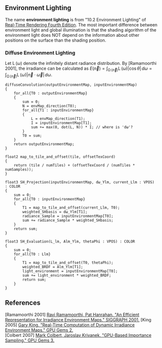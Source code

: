 ## Environment Lighting

The name **environment lighting** is from "10.2 Environment Lighting" of [Real-Time Rendering Fourth Edition](https://www.realtimerendering.com/). The most important difference between environment light and global illumination is that the shading algorithm of the environment light does NOT depend on the information about other positions on the surface than the shading position.  


### Diffuse Environment Lighting  

Let $\displaystyle \operatorname{L}(\omega)$ denote the infinitely distant radiance distribution. By \[Ramamoorthi 2001\], the irradiance can be calculated as $\displaystyle E(\overrightarrow{n}) = \int_{\operatorname{\Omega}(\overrightarrow{n})} \operatorname{L}(\omega) |\cos \theta| \, d \omega = \int_{\operatorname{\Omega}(\overrightarrow{n})} \operatorname{L}(\omega) |\overrightarrow{n} \cdot \overrightarrow{\omega}| \, d \omega$.  





```
diffuseConvolution(outputEnvironmentMap, inputEnvironmentMap)
{
    for_all{T0 : outputEnvironmentMap}
    {
        sum = 0;
        N = envMap_direction(T0);
        for_all{T1 : inputEnvironmentMap}
        {
            L = envMap_direction(T1);
            I = inputEnvironmentMap[T1];
            sum += max(0, dot(L, N)) * I; // where is 'dω'?
        }
        T0 = sum;
    }
    return outputEnvironmentMap;
}
```

```
float2 map_to_tile_and_offset(tile, offsetTexCoord)
{
    return (tile / numTiles) + (offsetTexCoord / (numTiles * numSamples));
}

float3 SH_Projection(inputEnvironmentMap, dω_Ylm, current_Llm : VPOS) : COLOR
{
    sum = 0;
    for_all{T0 : inputEnvironmentMap}
    {
        T1 = map_to_tile_and_offset(current_Llm, T0);
        weighted_SHbasis = dω_Ylm[T1];
        radiance_Sample = inputEnvironmentMap[T0];
        sum += radiance_Sample * weighted_SHbasis;
    }
    return sum;
}

float3 SH_Evaluation(L_lm, Alm_Ylm, thetaPhi : VPOS) : COLOR
{
    sum = 0;
    for_all{T0 : Llm}
    {
        T1 = map_to_tile_and_offset(T0, thetaPhi);
        weighted_BRDF = Alm_Ylm[T1];
        light_environment = inputEnvironmentMap[T0];
        sum += light_environment * weighted_BRDF;
        return sum;
    }
}
```


## References 
\[Ramamoorthi 2001\] [Ravi Ramamoorthi, Pat Hanrahan. "An Efficient Representation for Irradiance Environment Maps." SIGGRAPH 2001.](https://graphics.stanford.edu/papers/envmap/)
\[King 2005\] [Gary King. "Real-Time Computation of Dynamic Irradiance Environment Maps." GPU Gems 2.](https://developer.nvidia.com/gpugems/gpugems2/part-ii-shading-lighting-and-shadows/chapter-10-real-time-computation-dynamic)  
\[Colbert 2007\] [Mark Colbert, Jaroslav Krivanek. "GPU-Based Importance Sampling." GPU Gems 3.](https://developer.nvidia.com/gpugems/gpugems3/part-iii-rendering/chapter-20-gpu-based-importance-sampling)  